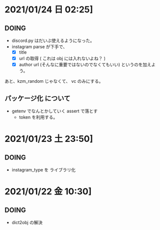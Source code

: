 # 2021/01/24 日 02:25]

## DOING

- discord.py はだいぶ使えるようになった。
- instagram parse が下手で、
  - [x] title
  - [x] url の取得 ( これは obj には入れないよね？ )
  - [x] author url (そんなに重要ではないのでなくてもいい)
        というのを加えよう。

あと、kzm_random じゃなくて、 vc のみにする。

## パッケージ化 について

- getenv でなんとかしていく assert で落とす
  - token を利用する。

# 2021/01/23 土 23:50]

## DOING

- instagram_type を ライブラリ化

# 2021/01/22 金 10:30]

## DOING

- dict2obj の解決
